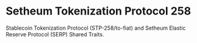 # Setheum Tokenization Protocol 258
Stablecoin Tokenization Protocol (STP-258/to-fiat)  and Setheum Elastic Reserve Protocol (SERP) Shared Traits.

